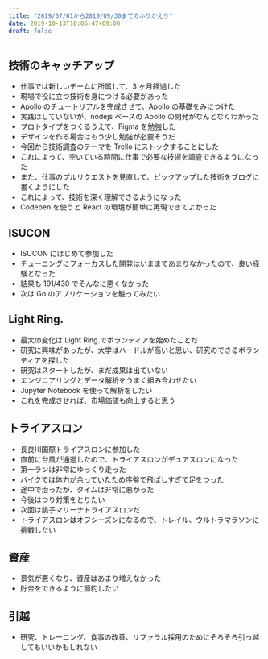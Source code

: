 ```yaml
---
title: "2019/07/01から2019/09/30までのふりかえり"
date: 2019-10-13T16:06:47+09:00
draft: false
---
```


## 技術のキャッチアップ

- 仕事では新しいチームに所属して、3 ヶ月経過した
- 現場で役に立つ技術を身につける必要があった
- Apollo のチュートリアルを完成させて、Apollo の基礎をみにつけた
- 実践はしていないが、nodejs ベースの Apollo の開発がなんとなくわかった
- プロトタイプをつくるうえで、Figma を勉強した
- デザインを作る場合はもう少し勉強が必要そうだ
- 今回から技術調査のテーマを Trello にストックすることにした
- これによって、空いている時間に仕事で必要な技術を調査できるようになった
- また、仕事のプルリクエストを見直して、ピックアップした技術をブログに書くようにした
- これによって、技術を深く理解できるようになった
- Codepen を使うと React の環境が簡単に再現できてよかった

## ISUCON

- ISUCON にはじめて参加した
- チューニングにフォーカスした開発はいままであまりなかったので、良い経験となった
- 結果も 191/430 でそんなに悪くなかった
- 次は Go のアプリケーションを触ってみたい

## Light Ring.

- 最大の変化は Light Ring.でボランティアを始めたことだ
- 研究に興味があったが、大学はハードルが高いと思い、研究のできるボランティアを探した
- 研究はスタートしたが、まだ成果は出ていない
- エンジニアリングとデータ解析をうまく組み合わせたい
- Jupyter Notebook を使って解析をしたい
- これを完成させれば、市場価値も向上すると思う

## トライアスロン

- 長良川国際トライアスロンに参加した
- 直前に台風が通過したので、トライアスロンがデュアスロンになった
- 第一ランは非常にゆっくり走った
- バイクでは体力が余っていたため序盤で飛ばしすぎて足をつった
- 途中で治ったが、タイムは非常に悪かった
- 今後はつり対策をとりたい
- 次回は銚子マリーナトライアスロンだ
- トライアスロンはオフシーズンになるので、トレイル、ウルトラマラソンに挑戦したい

## 資産

- 景気が悪くなり、資産はあまり増えなかった
- 貯金をできるように節約したい

## 引越

- 研究、トレーニング、食事の改善、リファラル採用のためにそろそろ引っ越してもいいかもしれない
